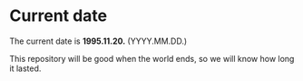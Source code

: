 # Current date

The current date is **1995.11.20.** (YYYY.MM.DD.)

This repository will be good when the world ends, so we will know how long it lasted.